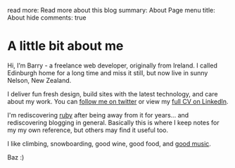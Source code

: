 read more: Read more about this blog
summary: About Page
menu title: About
hide comments: true

# A little bit about me

Hi, I’m Barry - a freelance web developer, originally from Ireland. I called Edinburgh home for a long time and miss it still, but now live in sunny Nelson, New Zealand.

I deliver fun fresh design, build sites with the latest technology, and care about my work. You can [follow me on twitter](http://twitter.com/#!/keenytn1) or view my [full CV on LinkedIn](http://www.linkedin.com/in/barrykeenan).

I'm rediscovering [ruby](http://www.ruby-lang.org/en/) after being away from it for years... and rediscovering blogging in general. Basically this is where I keep notes for my my own reference, but others may find it useful too.

I like climbing, snowboarding, good wine, good food, and [good music](http://www.last.fm/user/craftstudios).

Baz :)
